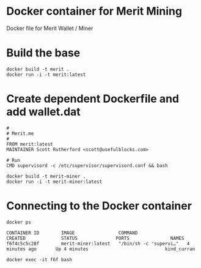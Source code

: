 # Docker container for Merit Mining
Docker file for Merit Wallet / Miner

# Build the base
```
docker build -t merit .
docker run -i -t merit:latest
```

# Create dependent Dockerfile and add wallet.dat
```
#
# Merit.me
#
FROM merit:latest
MAINTAINER Scott Rutherford <scott@usefulblocks.com>

# Run
CMD supervisord -c /etc/supervisor/supervisord.conf && bash
```

```
docker build -t merit-miner .
docker run -i -t merit-miner:latest
```

# Connecting to the Docker container
```
docker ps
```

```
CONTAINER ID        IMAGE                COMMAND                  CREATED             STATUS              PORTS               NAMES
f6f4c5c5c28f        merit-miner:latest   "/bin/sh -c 'supervi…"   4 minutes ago       Up 4 minutes                            kind_curran
```

```
docker exec -it f6f bash
```
